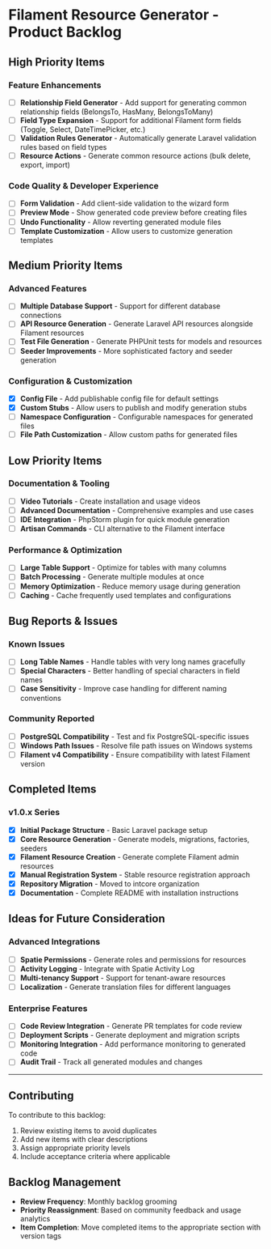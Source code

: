 # Filament Resource Generator - Product Backlog

## High Priority Items

### Feature Enhancements
- [ ] **Relationship Field Generator** - Add support for generating common relationship fields (BelongsTo, HasMany, BelongsToMany)
- [ ] **Field Type Expansion** - Support for additional Filament form fields (Toggle, Select, DateTimePicker, etc.)
- [ ] **Validation Rules Generator** - Automatically generate Laravel validation rules based on field types
- [ ] **Resource Actions** - Generate common resource actions (bulk delete, export, import)

### Code Quality & Developer Experience
- [ ] **Form Validation** - Add client-side validation to the wizard form
- [ ] **Preview Mode** - Show generated code preview before creating files
- [ ] **Undo Functionality** - Allow reverting generated module files
- [ ] **Template Customization** - Allow users to customize generation templates

## Medium Priority Items

### Advanced Features
- [ ] **Multiple Database Support** - Support for different database connections
- [ ] **API Resource Generation** - Generate Laravel API resources alongside Filament resources
- [ ] **Test File Generation** - Generate PHPUnit tests for models and resources
- [ ] **Seeder Improvements** - More sophisticated factory and seeder generation

### Configuration & Customization
- [x] **Config File** - Add publishable config file for default settings
- [x] **Custom Stubs** - Allow users to publish and modify generation stubs
- [ ] **Namespace Configuration** - Configurable namespaces for generated files
- [ ] **File Path Customization** - Allow custom paths for generated files

## Low Priority Items

### Documentation & Tooling
- [ ] **Video Tutorials** - Create installation and usage videos
- [ ] **Advanced Documentation** - Comprehensive examples and use cases
- [ ] **IDE Integration** - PhpStorm plugin for quick module generation
- [ ] **Artisan Commands** - CLI alternative to the Filament interface

### Performance & Optimization
- [ ] **Large Table Support** - Optimize for tables with many columns
- [ ] **Batch Processing** - Generate multiple modules at once
- [ ] **Memory Optimization** - Reduce memory usage during generation
- [ ] **Caching** - Cache frequently used templates and configurations

## Bug Reports & Issues

### Known Issues
- [ ] **Long Table Names** - Handle tables with very long names gracefully
- [ ] **Special Characters** - Better handling of special characters in field names
- [ ] **Case Sensitivity** - Improve case handling for different naming conventions

### Community Reported
- [ ] **PostgreSQL Compatibility** - Test and fix PostgreSQL-specific issues
- [ ] **Windows Path Issues** - Resolve file path issues on Windows systems
- [ ] **Filament v4 Compatibility** - Ensure compatibility with latest Filament version

## Completed Items

### v1.0.x Series
- [x] **Initial Package Structure** - Basic Laravel package setup
- [x] **Core Resource Generation** - Generate models, migrations, factories, seeders
- [x] **Filament Resource Creation** - Generate complete Filament admin resources
- [x] **Manual Registration System** - Stable resource registration approach
- [x] **Repository Migration** - Moved to intcore organization
- [x] **Documentation** - Complete README with installation instructions

## Ideas for Future Consideration

### Advanced Integrations
- [ ] **Spatie Permissions** - Generate roles and permissions for resources
- [ ] **Activity Logging** - Integrate with Spatie Activity Log
- [ ] **Multi-tenancy Support** - Support for tenant-aware resources
- [ ] **Localization** - Generate translation files for different languages

### Enterprise Features
- [ ] **Code Review Integration** - Generate PR templates for code review
- [ ] **Deployment Scripts** - Generate deployment and migration scripts
- [ ] **Monitoring Integration** - Add performance monitoring to generated code
- [ ] **Audit Trail** - Track all generated modules and changes

---

## Contributing

To contribute to this backlog:
1. Review existing items to avoid duplicates
2. Add new items with clear descriptions
3. Assign appropriate priority levels
4. Include acceptance criteria where applicable

## Backlog Management

- **Review Frequency**: Monthly backlog grooming
- **Priority Reassignment**: Based on community feedback and usage analytics
- **Item Completion**: Move completed items to the appropriate section with version tags